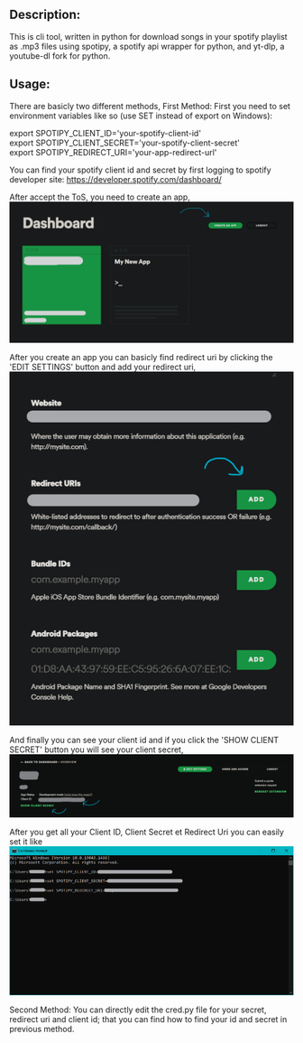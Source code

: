 Description:
-----------------------------
This is cli tool, written in python for download songs in your spotify playlist as .mp3 files using spotipy, a spotify api wrapper for python, and yt-dlp, a youtube-dl fork for python.


Usage:
----------------------------
There are basicly two different methods,
First Method:
First you need to set environment variables like so (use SET instead of export on Windows):


export SPOTIPY_CLIENT_ID='your-spotify-client-id'  
export SPOTIPY_CLIENT_SECRET='your-spotify-client-secret'  
export SPOTIPY_REDIRECT_URI='your-app-redirect-url'


You can find your spotify client id and secret by first logging to spotify developer site: https://developer.spotify.com/dashboard/

After accept the ToS, you need to create an app, ![CreateApp](Images/CreateApp.png)

After you create an app you can basicly find redirect uri by clicking the 'EDIT SETTINGS' button and add your redirect uri, ![RedirectURI](Images/RedirectURI.png)

And finally you can see your client id and if you click the 'SHOW CLIENT SECRET' button you will see your client secret, ![ShowID&Secret](Images/ClientID&Secret.png)

After you get all your Client ID, Client Secret et Redirect Uri you can easily set it like ![SetVariables](Images/SetVariables.png)

Second Method:
You can directly edit the cred.py file for your secret, redirect uri and client id; that you can find how to find your id and secret in previous method.
